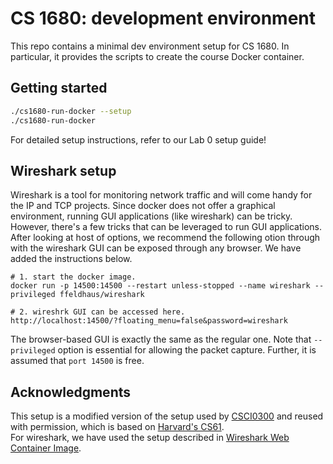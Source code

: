 # CS 1680: development environment

This repo contains a minimal dev environment setup for CS 1680. In
particular, it provides the scripts to create the course Docker
container.

## Getting started

```bash
./cs1680-run-docker --setup
./cs1680-run-docker
```

For detailed setup instructions, refer to our Lab 0 setup guide!

## Wireshark setup

Wireshark is a tool for monitoring network traffic and will come handy for the IP and TCP projects. 
Since docker does not offer a graphical environment, running GUI applications (like wireshark) can be tricky.
However, there's a few tricks that can be leveraged to run GUI applications. After looking at  host of options, 
we recommend the following otion through with the wireshark GUI can be exposed through any browser. We have added 
the instructions below.

```
# 1. start the docker image. 
docker run -p 14500:14500 --restart unless-stopped --name wireshark --privileged ffeldhaus/wireshark

# 2. wireshrk GUI can be accessed here.
http://localhost:14500/?floating_menu=false&password=wireshark
```

The browser-based GUI is exactly the same as the regular one. Note that ```--privileged``` option is essential for allowing the packet capture. Further, it is assumed that ```port 14500``` is free.

## Acknowledgments

This setup is a modified version of the setup used by
[CSCI0300](https://cs.brown.edu/courses/csci0300) and reused with
permission, which is based on [Harvard's CS61](https://cs61.seas.harvard.edu/site/2021/).  
For wireshark, we have used the setup described in [Wireshark Web Container Image](https://github.com/ffeldhaus/docker-wireshark).
